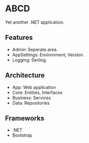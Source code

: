 # ABCD

Yet another .NET application.

## Features

- Admin: Seperate area.
- AppSettings: Environment, Version.
- Logging: Serilog.

## Architecture

- App: Web application
- Core: Entities, Interfaces
- Business: Services
- Data: Repositories

## Frameworks

- .NET
- Bootstrap

